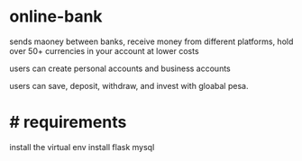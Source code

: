 # online-bank
sends maoney between banks, receive money from different platforms, hold over 50+ currencies in your account
at lower costs

users can create personal accounts and business accounts

users can save, deposit, withdraw, and invest with gloabal pesa.

# # requirements
install the virtual env
install flask
mysql

